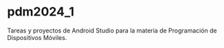# pdm2024_1
Tareas y proyectos de Android Studio para la materia de Programación de Dispositivos Móviles.
